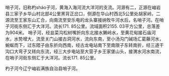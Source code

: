 哨子河，旧称杓sháo子河，黄海入海河流大洋河的支流。河源有二，正源在岫岩县三家子乡华山村北部4公里黑背正岔口，侧源在华山村西北5公里处胡家岭，二源流至王家东山汇合，向南流至安乐电的龙头寨接纳牧牛河水后，名哨子河。在哨子河街东侧汇于大洋河。流长171. 85公里。流域面积2155. 03平方公里，总落差为904米。
哨子河，经韭菜沟松树嘴折向东北接水獭岭水，至黄花甸接石庙河水，水势增大，流至关门山接古洞河水，流向东南，至小汤沟门碱场汇葛藤河水，蜿蜒而下，过东隈子由东折向西南，经古龙电站南下至南限子东转南折，经三道干沟口大弯子又转向东流，经三大步电站至大营子乡王家堡山头，接渭水河水南流，在哨子河街东侧汇于大洋河。流长171. 85公里。

杓子河今辽宁岫岩满族自治县哨子河。
